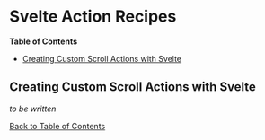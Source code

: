 # Svelte Action Recipes

<!-- START doctoc generated TOC please keep comment here to allow auto update -->
<!-- DON'T EDIT THIS SECTION, INSTEAD RE-RUN doctoc TO UPDATE -->
**Table of Contents**

- [Creating Custom Scroll Actions with Svelte](#creating-custom-scroll-actions-with-svelte)

<!-- END doctoc generated TOC please keep comment here to allow auto update -->

## Creating Custom Scroll Actions with Svelte

_to be written_

[Back to Table of Contents](https://github.com/svelte-society/recipes-mvp#table-of-contents)
